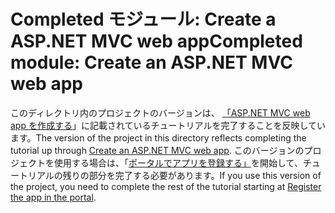 # <a name="completed-module-create-an-aspnet-mvc-web-app"></a><span data-ttu-id="d3ac7-101">Completed モジュール: Create a ASP.NET MVC web app</span><span class="sxs-lookup"><span data-stu-id="d3ac7-101">Completed module: Create an ASP.NET MVC web app</span></span>

<span data-ttu-id="d3ac7-102">このディレクトリ内のプロジェクトのバージョンは、 [「ASP.NET MVC web app を作成する](https://docs.microsoft.com/graph/training/aspnet-tutorial?tutorial-step=1)」に記載されているチュートリアルを完了することを反映しています。</span><span class="sxs-lookup"><span data-stu-id="d3ac7-102">The version of the project in this directory reflects completing the tutorial up through [Create an ASP.NET MVC web app](https://docs.microsoft.com/graph/training/aspnet-tutorial?tutorial-step=1).</span></span> <span data-ttu-id="d3ac7-103">このバージョンのプロジェクトを使用する場合は、「[ポータルでアプリを登録する」](https://docs.microsoft.com/graph/training/aspnet-tutorial?tutorial-step=2)を開始して、チュートリアルの残りの部分を完了する必要があります。</span><span class="sxs-lookup"><span data-stu-id="d3ac7-103">If you use this version of the project, you need to complete the rest of the tutorial starting at [Register the app in the portal](https://docs.microsoft.com/graph/training/aspnet-tutorial?tutorial-step=2).</span></span>
